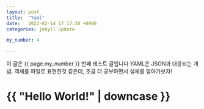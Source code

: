 ```yaml
---
layout: post
title:  "Yaml"
date:   2022-02-14 17:17:30 +0900
categories: jekyll update

my_number: 4

---
```


<html>
  <head>
    <meta charset="utf-8">
    <title>{{ page.title }}</title>
  </head>
  <body>
    이 글은 {{ page.my_number }} 번째 테스트 글입니다
    YAML은 JSON과 대응되는 개념.
    객체를 파일로 표현한것 같은데, 조금 더 공부하면서 실체를 알아가보자!
    <h1>{{ "Hello World!" | downcase }}</h1>
  </body>
</html>